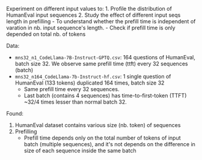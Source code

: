 Experiment on different input values to:
	1. Profile the distribution of HumanEval input sequences
	2. Study the effect of different input seqs length in prefilling
		- To understand whether the prefill time is independent of varation in nb. input sequence's length.
		- Check if prefill time is only depended on total nb. of tokens

Data: 
- `mns32_n1_CodeLlama-7B-Instruct-GPTQ.csv`: 164 questions of HumanEval, batch size 32. We observe same prefill time (ttft) every 32 sequences (batch)
- `mns32_n164_CodeLlama-7b-Instruct-hf.csv`: 1 single question of HumanEval (133 tokens) duplicated 164 times, batch size 32
  - Same prefill time every 32 sequences.
  - Last batch (contains 4 sequences) has time-to-first-token (TTFT) ~32/4 times lesser than normal batch 32.


Found:
1. HumanEval dataset contains various size (nb. token) of sequences
2. Prefilling 
   - Prefill time depends only on the total number of tokens of input batch (multiple sequences), and it's not depends on the difference in size of each sequence inside the same batch

